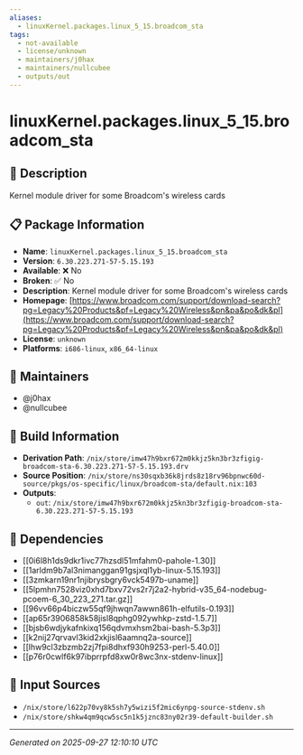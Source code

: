 ```yaml
---
aliases:
  - linuxKernel.packages.linux_5_15.broadcom_sta
tags:
  - not-available
  - license/unknown
  - maintainers/j0hax
  - maintainers/nullcubee
  - outputs/out
---
```


# linuxKernel.packages.linux_5_15.broadcom_sta

## 📝 Description

Kernel module driver for some Broadcom's wireless cards

## 📋 Package Information

- **Name**: `linuxKernel.packages.linux_5_15.broadcom_sta`
- **Version**: `6.30.223.271-57-5.15.193`
- **Available**: ❌ No
- **Broken**: ✅ No
- **Description**: Kernel module driver for some Broadcom's wireless cards
- **Homepage**: [https://www.broadcom.com/support/download-search?pg=Legacy%20Products&pf=Legacy%20Wireless&pn&pa&po&dk&pl](https://www.broadcom.com/support/download-search?pg=Legacy%20Products&pf=Legacy%20Wireless&pn&pa&po&dk&pl)
- **License**: `unknown`
- **Platforms**: `i686-linux`, `x86_64-linux`
## 👥 Maintainers

- @j0hax
- @nullcubee


## 🔧 Build Information

- **Derivation Path**: `/nix/store/imw47h9bxr672m0kkjz5kn3br3zfigig-broadcom-sta-6.30.223.271-57-5.15.193.drv`
- **Source Position**: `/nix/store/ns30sqxb36k8jrds8z18rv96bpnwc60d-source/pkgs/os-specific/linux/broadcom-sta/default.nix:103`
- **Outputs**:
  - `out`:  `/nix/store/imw47h9bxr672m0kkjz5kn3br3zfigig-broadcom-sta-6.30.223.271-57-5.15.193`

## 🔗 Dependencies

- [[0i6l8h1ds9dkr1ivc77hzsdl51mfahm0-pahole-1.30]]
- [[1arldm9b7al3nimanggan91gsjxql1yb-linux-5.15.193]]
- [[3zmkarn19nr1njibrysbgry6vck5497b-uname]]
- [[5lpmhn7528viz0xhd7bxv72vs2r7j2a2-hybrid-v35_64-nodebug-pcoem-6_30_223_271.tar.gz]]
- [[96vv66p4biczw55qf9jhwqn7awwn861h-elfutils-0.193]]
- [[ap65r3906858k58jisl8qphg092ywhkp-zstd-1.5.7]]
- [[bjsb6wdjykafnkixq156qdvmxhsm2bai-bash-5.3p3]]
- [[k2nij27qrvavl3kid2xkjisl6aamnq2a-source]]
- [[lhw9cl3zbzmb2zj7fpi8dhxf930h9253-perl-5.40.0]]
- [[p76r0cwlf6k97ibprrpfd8xw0r8wc3nx-stdenv-linux]]

## 📁 Input Sources

- `/nix/store/l622p70vy8k5sh7y5wizi5f2mic6ynpg-source-stdenv.sh`
- `/nix/store/shkw4qm9qcw5sc5n1k5jznc83ny02r39-default-builder.sh`

---
*Generated on 2025-09-27 12:10:10 UTC*
